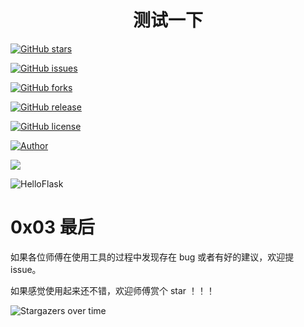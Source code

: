 <h1 align="center">测试一下</h1>

[![GitHub stars](https://img.shields.io/github/stars/id88/HelloFlask)](https://github.com/id88/HelloFlask/stargazers) 

[![GitHub issues](https://img.shields.io/github/issues/id88/HelloFlask)](https://github.com/id88/HelloFlask/issues) 

[![GitHub forks](https://img.shields.io/github/forks/id88/HelloFlask)](https://github.com/id88/HelloFlask/network/members)

[![GitHub release](https://img.shields.io/github/release/id88/HelloFlask)](https://github.com/id88/HelloFlask/releases) 

[![GitHub license](https://img.shields.io/github/license/id88/HelloFlask)](https://github.com/id88/HelloFlask/blob/master/LICENSE)

[![Author](https://img.shields.io/badge/author-id88-blueviolet)](https://github.com/id88) 

![](https://img.shields.io/github/v/tag/id88/HelloFlask?label=%E7%89%88%E6%9C%AC)



![HelloFlask](https://socialify.git.ci/id88/HelloFlask/image?description=1&font=Inter&forks=1&issues=1&logo=https%3A%2F%2Favatars.githubusercontent.com%2Fu%2F23470996%3Fv%3D4&pattern=Circuit%20Board&pulls=1&stargazers=1&theme=Dark)



# 0x03 最后

如果各位师傅在使用工具的过程中发现存在 bug 或者有好的建议，欢迎提 issue。

如果感觉使用起来还不错，欢迎师傅赏个 star ！！！

![Stargazers over time](https://starchart.cc/id88/HelloFlask.svg)

